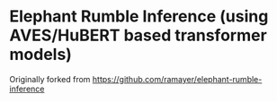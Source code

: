 # Elephant Rumble Inference (using AVES/HuBERT based transformer models)


Originally forked from https://github.com/ramayer/elephant-rumble-inference
